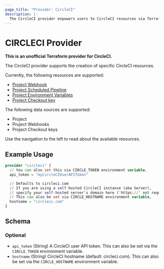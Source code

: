 ```yaml
---
page_title: "Provider: CircleCI"
description: |-
  The CircleCI provider enpowers users to CircleCI resources via Terraform
---
```


# CIRCLECI Provider

**This is an unofficial Terraform provider for CircleCI.**

The CircleCI provider supports the creation of specific CircleCI resources.

Currently, the following resources are supported:

- [Project Webhook](https://circleci.com/docs/webhooks/)
- [Project Scheduled Pipeline](https://circleci.com/docs/scheduled-pipelines/)
- [Project Environment Variables](https://circleci.com/docs/set-environment-variable/#set-an-environment-variable-in-a-project)
- [Project Checkout key](https://circleci.com/docs/github-integration/#deploy-keys-and-user-keys)

The following data sources are supported:

- Project
- Project Webhooks
- Project Checkout keys

Use the navigation to the left to read about the available resources.

## Example Usage

```terraform
provider "circleci" {
  // You can also set this via CIRCLE_TOKEN environment variable.
  api_token = "myCircleCIUserAPIToken"

  // Defaults to circleci.com
  // If you are using a self-hosted CircleCI instance (aka Server),
  // specify your self-hosted server's domain here ('https://' not required).
  // This can also be set via CIRCLE_HOSTNAME environment variable,
  hostname = "circleci.com"
}
```

<!-- schema generated by tfplugindocs -->
## Schema

### Optional

- `api_token` (String) A CircleCI user API token. This can also be set via the `CIRCLE_TOKEN` environment variable.
- `hostname` (String) CircleCI hostname (default: circleci.com). This can also be set via the `CIRCLE_HOSTNAME` environment variable.
